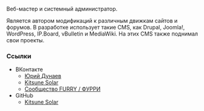 Веб-мастер и системный администратор.

Является автором модификаций к различным движкам сайтов и форумов. В разработке использует такие CMS, как Drupal, Joomla!, WordPress, IP.Board, vBulletin и MediaWiki. На этих CMS также поднимал свои проекты.

### Ссылки

- ВКонтакте
  - [Юрий Дунаев](https://vk.com/id309156339)
  - [Kitsune Solar](https://vk.com/public94099033)
  - [Сообщество FURRY / ФУРРИ](https://vk.com/public141977955)
- GitHub
  - [Kitsune Solar](https://github.com/KitsuneSolar)